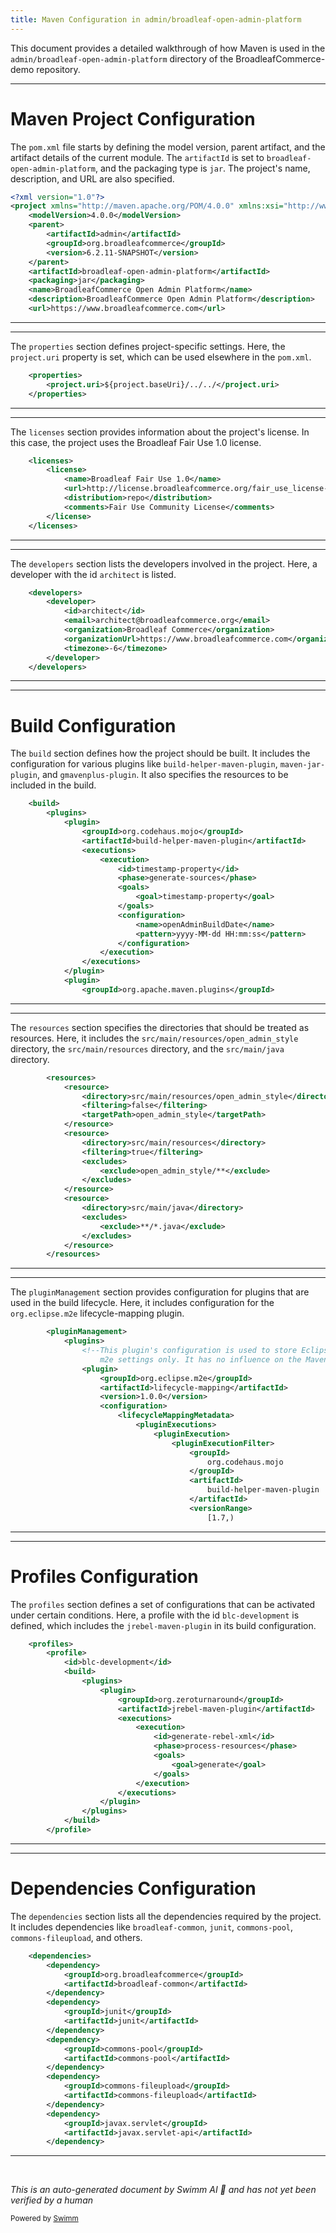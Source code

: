 ```yaml
---
title: Maven Configuration in admin/broadleaf-open-admin-platform
---
```

This document provides a detailed walkthrough of how Maven is used in the `admin/broadleaf-open-admin-platform` directory of the BroadleafCommerce-demo repository.

<SwmSnippet path="/admin/broadleaf-open-admin-platform/pom.xml" line="1">

---

# Maven Project Configuration

The `pom.xml` file starts by defining the model version, parent artifact, and the artifact details of the current module. The `artifactId` is set to `broadleaf-open-admin-platform`, and the packaging type is `jar`. The project's name, description, and URL are also specified.

```xml
<?xml version="1.0"?>
<project xmlns="http://maven.apache.org/POM/4.0.0" xmlns:xsi="http://www.w3.org/2001/XMLSchema-instance" xsi:schemaLocation="http://maven.apache.org/POM/4.0.0 http://maven.apache.org/xsd/maven-4.0.0.xsd">
    <modelVersion>4.0.0</modelVersion>
    <parent>
        <artifactId>admin</artifactId>
        <groupId>org.broadleafcommerce</groupId>
        <version>6.2.11-SNAPSHOT</version>
    </parent>
    <artifactId>broadleaf-open-admin-platform</artifactId>
    <packaging>jar</packaging>
    <name>BroadleafCommerce Open Admin Platform</name>
    <description>BroadleafCommerce Open Admin Platform</description>
    <url>https://www.broadleafcommerce.com</url>
```

---

</SwmSnippet>

<SwmSnippet path="/admin/broadleaf-open-admin-platform/pom.xml" line="14">

---

The `properties` section defines project-specific settings. Here, the `project.uri` property is set, which can be used elsewhere in the `pom.xml`.

```xml
    <properties>
        <project.uri>${project.baseUri}/../../</project.uri>
    </properties>
```

---

</SwmSnippet>

<SwmSnippet path="/admin/broadleaf-open-admin-platform/pom.xml" line="17">

---

The `licenses` section provides information about the project's license. In this case, the project uses the Broadleaf Fair Use 1.0 license.

```xml
    <licenses>
        <license>
            <name>Broadleaf Fair Use 1.0</name>
            <url>http://license.broadleafcommerce.org/fair_use_license-1.0.txt</url>
            <distribution>repo</distribution>
            <comments>Fair Use Community License</comments>
        </license>
    </licenses>
```

---

</SwmSnippet>

<SwmSnippet path="/admin/broadleaf-open-admin-platform/pom.xml" line="25">

---

The `developers` section lists the developers involved in the project. Here, a developer with the id `architect` is listed.

```xml
    <developers>
        <developer>
            <id>architect</id>
            <email>architect@broadleafcommerce.org</email>
            <organization>Broadleaf Commerce</organization>
            <organizationUrl>https://www.broadleafcommerce.com</organizationUrl>
            <timezone>-6</timezone>
        </developer>
    </developers>
```

---

</SwmSnippet>

<SwmSnippet path="/admin/broadleaf-open-admin-platform/pom.xml" line="34">

---

# Build Configuration

The `build` section defines how the project should be built. It includes the configuration for various plugins like `build-helper-maven-plugin`, `maven-jar-plugin`, and `gmavenplus-plugin`. It also specifies the resources to be included in the build.

```xml
    <build>
        <plugins>
            <plugin>
                <groupId>org.codehaus.mojo</groupId>
                <artifactId>build-helper-maven-plugin</artifactId>
                <executions>
                    <execution>
                        <id>timestamp-property</id>
                        <phase>generate-sources</phase>
                        <goals>
                            <goal>timestamp-property</goal>
                        </goals>
                        <configuration>
                            <name>openAdminBuildDate</name>
                            <pattern>yyyy-MM-dd HH:mm:ss</pattern>
                        </configuration>
                    </execution>
                </executions>
            </plugin>
            <plugin>
                <groupId>org.apache.maven.plugins</groupId>
```

---

</SwmSnippet>

<SwmSnippet path="/admin/broadleaf-open-admin-platform/pom.xml" line="69">

---

The `resources` section specifies the directories that should be treated as resources. Here, it includes the `src/main/resources/open_admin_style` directory, the `src/main/resources` directory, and the `src/main/java` directory.

```xml
        <resources>
            <resource>
                <directory>src/main/resources/open_admin_style</directory>
                <filtering>false</filtering>
                <targetPath>open_admin_style</targetPath>
            </resource>
            <resource>
                <directory>src/main/resources</directory>
                <filtering>true</filtering>
                <excludes>
                    <exclude>open_admin_style/**</exclude>
                </excludes>
            </resource>
            <resource>
                <directory>src/main/java</directory>
                <excludes>
                    <exclude>**/*.java</exclude>
                </excludes>
            </resource>
        </resources>
```

---

</SwmSnippet>

<SwmSnippet path="/admin/broadleaf-open-admin-platform/pom.xml" line="89">

---

The `pluginManagement` section provides configuration for plugins that are used in the build lifecycle. Here, it includes configuration for the `org.eclipse.m2e` lifecycle-mapping plugin.

```xml
        <pluginManagement>
            <plugins>
                <!--This plugin's configuration is used to store Eclipse
                    m2e settings only. It has no influence on the Maven build itself. -->
                <plugin>
                    <groupId>org.eclipse.m2e</groupId>
                    <artifactId>lifecycle-mapping</artifactId>
                    <version>1.0.0</version>
                    <configuration>
                        <lifecycleMappingMetadata>
                            <pluginExecutions>
                                <pluginExecution>
                                    <pluginExecutionFilter>
                                        <groupId>
                                            org.codehaus.mojo
                                        </groupId>
                                        <artifactId>
                                            build-helper-maven-plugin
                                        </artifactId>
                                        <versionRange>
                                            [1.7,)
```

---

</SwmSnippet>

<SwmSnippet path="/admin/broadleaf-open-admin-platform/pom.xml" line="128">

---

# Profiles Configuration

The `profiles` section defines a set of configurations that can be activated under certain conditions. Here, a profile with the id `blc-development` is defined, which includes the `jrebel-maven-plugin` in its build configuration.

```xml
    <profiles>
        <profile>
            <id>blc-development</id>
            <build>
                <plugins>
                    <plugin>
                        <groupId>org.zeroturnaround</groupId>
                        <artifactId>jrebel-maven-plugin</artifactId>
                        <executions>
                            <execution>
                                <id>generate-rebel-xml</id>
                                <phase>process-resources</phase>
                                <goals>
                                    <goal>generate</goal>
                                </goals>
                            </execution>
                        </executions>
                    </plugin>
                </plugins>
            </build>
        </profile>
```

---

</SwmSnippet>

<SwmSnippet path="/admin/broadleaf-open-admin-platform/pom.xml" line="150">

---

# Dependencies Configuration

The `dependencies` section lists all the dependencies required by the project. It includes dependencies like `broadleaf-common`, `junit`, `commons-pool`, `commons-fileupload`, and others.

```xml
    <dependencies>
        <dependency>
            <groupId>org.broadleafcommerce</groupId>
            <artifactId>broadleaf-common</artifactId>
        </dependency>
        <dependency>
            <groupId>junit</groupId>
            <artifactId>junit</artifactId>
        </dependency>
        <dependency>
            <groupId>commons-pool</groupId>
            <artifactId>commons-pool</artifactId>
        </dependency>
        <dependency>
            <groupId>commons-fileupload</groupId>
            <artifactId>commons-fileupload</artifactId>
        </dependency>
        <dependency>
            <groupId>javax.servlet</groupId>
            <artifactId>javax.servlet-api</artifactId>
        </dependency>
```

---

</SwmSnippet>

&nbsp;

*This is an auto-generated document by Swimm AI 🌊 and has not yet been verified by a human*

<SwmMeta version="3.0.0" repo-id="Z2l0aHViJTNBJTNBQnJvYWRsZWFmQ29tbWVyY2UtZGVtbyUzQSUzQWdpbGFkbmF2b3Q=" repo-name="BroadleafCommerce-demo" doc-type="build-tool"><sup>Powered by [Swimm](/)</sup></SwmMeta>
